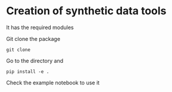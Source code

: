 # Creation of synthetic data tools

It has the required modules

Git clone the package

```git clone ```

Go to the directory and 

```pip install -e .```

Check the example notebook to use it